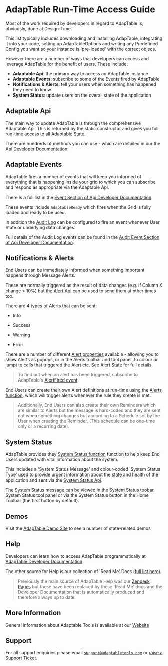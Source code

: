 # AdapTable Run-Time Access Guide

Most of the work required by developers in regard to AdapTable is, obviously, done at Design-Time.

This list typically includes downloading and installing AdapTable, integrating it into your code, setting up AdapTableOptions and writing any Predefined Config you want so your instance is 'pre-loaded' with the correct objecs.

However there are a number of ways that developers can access and leverage AdapTable for the benefit of users.  These include:

- **Adaptable Api**: the primary way to access an AdapTable instance
- **Adaptable Events**: subscribe to some of the Events fired by AdapTable 
- **Notifications & Alerts**: tell your users when something has happened they need to know
- **System Status**: update users on the overall state of the application

 
## Adaptable Api
The main way to update AdapTable is through the comprehensive Adaptable Api.  This is returned by the static constructor and gives you full run-time access to all Adaptable State.

There are hundreds of methods you can use - which are detailed in our the [Api Developer Documentation](https://api.adaptableblotter.com/interfaces/_src_api_adaptableapi_.adaptableapi.html).

 
## Adaptable Events
AdapTable fires a number of events that will keep you informed of everything that is happening inside your grid to which you can subscribe and respond as appropriate via the Adaptable Api.

There is a full list in the [Event Section of Api Developer Documentation](https://api.adaptableblotter.com/interfaces/_src_api_eventapi_.eventapi.html).

These events include `AdaptableReady` which fires when the Grid is fully loaded and ready to be used.

In addition the [Audit Log](https://api.adaptableblotter.com/interfaces/_src_adaptableoptions_auditoptions_.auditoptions.html) can be configured to fire an event whenever User State or underlying data changes. 

Full details of the Audit Log events can be found in the [Audit Event Section of Api Developer Documentation](https://api.adaptableblotter.com/interfaces/_src_api_auditeventapi_.auditeventapi.html).
 
## Notifications & Alerts
End Users can be immediately informed when something important happens through Message Alerts.

These are normally triggered as the result of data changes (e.g. if Column X change > 10%) but the [Alert Api](https://api.adaptableblotter.com/interfaces/_src_api_alertapi_.alertapi.html) can be used to send them at other times too.

There are 4 types of Alerts that can be sent:

- Info

- Success

- Warning

- Error

There are a number of different [Alert properties](https://api.adaptableblotter.com/interfaces/_src_predefinedconfig_alertstate_.alertproperties.html) available - allowing you to show Alerts as popups, or in the Alerts toolbar and tool panel, to colour or jumpt to cells that triggered the Alert etc.  See [Alert State](https://api.adaptableblotter.com/interfaces/_src_predefinedconfig_alertstate_.alertstate.html) for full details.

> To find out when an alert has been triggered, subscribe to AdapTable's [AlertFired event](https://api.adaptableblotter.com/interfaces/_src_api_eventapi_.eventapi.html).

End Users can create their own Alert definitions at run-time using the [Alerts function](https://github.com/AdaptableTools/adaptable/blob/master/packages/adaptable/readme/functions/alert-function.md), which will trigger alerts whenever the rule they create is met.

> Additionally, End Users can also create their own Reminders which are similar to Alerts but the message is hard-coded and they are sent not when something changes but according to a Schedule set by the User when creating the Reminder. (This schedule can be one-time only or a recurring date).


## System Status
AdapTable provides they [System Status function](https://github.com/AdaptableTools/adaptable/blob/master/packages/adaptable/readme/functions/system-status-function.md) function to help keep End Users updated with vital information about the system.

This includes a 'System Status Message' and colour-coded 'System Status Type' used to provide urgent information about the state and health of the application and sent via the [System Status Api](https://api.adaptableblotter.com/interfaces/_src_api_systemstatusapi_.systemstatusapi.html).  

The System Status message can be viewed in the System Status toobar, System Status tool panel or via the System Status button in the Home Toolbar (the first button by default).
 
## Demos

Visit the [AdapTable Demo Site](https://demo.adaptabletools.com/adaptablestate) to see a number of state-related demos

## Help

Developers can learn how to access AdapTable programmatically at [AdapTable Developer Documentation](https://api.adaptabletools.com) 

The other source for Help is our collection of 'Read Me' Docs ([full list here](https://github.com/AdaptableTools/adaptable/blob/master/packages/adaptable/readme/readme-list.md)).

> Previously the main source of AdapTable Help was our [Zendesk Pages](https://adaptabletools.zendesk.com/hc/en-us/articles/360007083017-Help-) but these have been replaced by these 'Read Me' docs and the Developer Documentation that is automatically produced and therefore always up to date.

## More Information

General information about Adaptable Tools is available at our [Website](http://www.adaptabletools.com) 

## Support

For all support enquiries please email [`support@adaptabletools.com`](mailto:support@adaptabletools.com) or [raise a Support Ticket](https://adaptabletools.zendesk.com/hc/en-us/requests/new).
